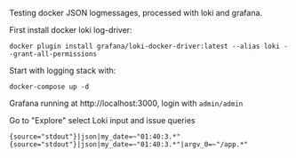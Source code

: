 Testing docker JSON logmessages, processed with loki and grafana.

First install docker loki log-driver:

`docker plugin install grafana/loki-docker-driver:latest --alias loki --grant-all-permissions`

Start with logging stack with:

`docker-compose up -d`

Grafana running at http://localhost:3000, login with `admin/admin`

Go to "Explore" select Loki input and issue queries

```
{source="stdout"}|json|my_date=~"01:40:3.*"
{source="stdout"}|json|my_date=~"01:40:3.*"|argv_0=~"/app.*"
```